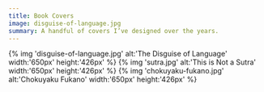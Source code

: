 ```yaml
---
title: Book Covers
image: disguise-of-language.jpg
summary: A handful of covers I’ve designed over the years.
---
```


{% img 'disguise-of-language.jpg' alt:'The Disguise of Language' width:'650px' height:'426px' %}
{% img 'sutra.jpg' alt:'This is Not a Sutra' width:'650px' height:'426px' %}
{% img 'chokuyaku-fukano.jpg' alt:'Chokuyaku Fukano' width:'650px' height:'426px' %}
